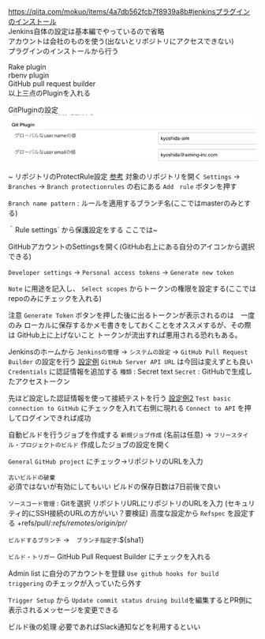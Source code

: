 https://qiita.com/mokuo/items/4a7db562fcb7f8939a8b#jenkinsプラグインのインストール  
Jenkins自体の設定は基本編でやっているので省略  
アカウントは会社のものを使う(出ないとリポジトリにアクセスできない)  
プラグインのインストールから行う  

Rake plugin  
rbenv plugin  
GitHub pull request builder  
以上三点のPluginを入れる  

GitPluginの設定  
![GitPluginの導入手順](Images/GitPluginSetting.png)

~
リポジトリのProtectRule設定
[参考](https://help.github.com/en/articles/configuring-protected-branches)
対象のリポジトリを開く
`Settings` → `Branches` → `Branch protectionrules` の右にある `Add　rule` ボタンを押す

`Branch name pattern` : ルールを適用するブランチ名(ここではmasterのみとする)

｀Rule settings` から保護設定をする
ここでは~


GitHubアカウントのSettingsを開く(GitHub右上にある自分のアイコンから選択できる)

`Developer settings` → `Personal access tokens` → `Generate new token`

`Note` に用途を記入し、 `Select scopes` からトークンの権限を設定する(ここではrepoのみにチェックを入れる)

注意
`Generate Token` ボタンを押した後に出るトークンが表示されるのは　一度のみ
ローカルに保存するかメモ書きをしておくことをオススメするが、その際は GitHub上に上げないこと
トークンが流出すれば悪用される恐れもある。


Jenkinsのホームから
`Jenkinsの管理` → `システムの設定` → `GitHub Pull Request Builder` の設定を行う
[設定例](Images/Crendentials)
`GitHub Server API URL` は今回は変えずとも良い
`Credentials` に認証情報を追加する
`種類` : Secret text
`Secret` : GitHubで生成したアクセストークン

先ほど設定した認証情報を使って接続テストを行う
[設定例2](Images/GHPRB_Settings)
`Test basic connection to GitHub` にチェックを入れて右側に現れる `Connect to API` を押してログインできれば成功

自動ビルドを行うジョブを作成する
`新規ジョブ作成` (名前は任意) → `フリースタイル・プロジェクトのビルド`
作成したジョブの設定を開く

`General`
`GitHub project` にチェック→リポジトリのURLを入力

`古いビルドの破棄`  
必須ではないが有効にしてもいい
ビルドの保存日数は7日前後で良い

`ソースコード管理` : Gitを選択
リポジトリURLにリポジトリのURLを入力
(セキュリティ的にSSH接続のURLの方がいい？要検証)
高度な設定から `Refspec` を設定する
+refs/pull/*:refs/remotes/origin/pr/*

`ビルドするブランチ` →　`ブランチ指定子`:${sha1}

`ビルド・トリガー`
GitHub Pull Request Builder にチェックを入れる

Admin list に自分のアカウントを登録
`Use github hooks for build triggering` のチェックが入っていたら外す

`Trigger Setup` から `Update commit status druing build`を編集するとPR側に表示されるメッセージを変更できる

ビルド後の処理
必要であればSlack通知などを利用するといい

